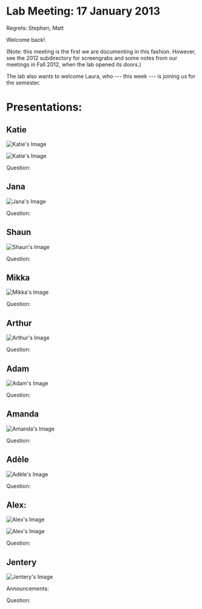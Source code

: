 # Lab Meeting: 17 January 2013 

Regrets: Stephen, Matt 

Welcome back! 

(Note: this meeting is the first we are documenting in this fashion. However, see the 2012 subdirectory for screengrabs and some notes from our meetings in Fall 2012, when the lab opened its doors.) 

The lab also wants to welcome Laura, who --- this week --- is joining us for the semester.

# Presentations: 

## Katie 

![Katie's Image](https://raw.github.com/uvicmakerlab/meetings/master/2013Spring/01172013/katie1.png)

![Katie's Image](https://raw.github.com/uvicmakerlab/meetings/master/2013Spring/01172013/katie2.png)

Question: 

## Jana 

![Jana's Image](https://raw.github.com/uvicmakerlab/meetings/master/2013Spring/01172013/jana.png)

Question: 

## Shaun

![Shaun's Image]()

Question: 

## Mikka

![Mikka's Image](https://raw.github.com/uvicmakerlab/meetings/master/2013Spring/01172013/mikka.png)

Question: 

## Arthur 

![Arthur's Image]()

Question: 

## Adam 

![Adam's Image](https://raw.github.com/uvicmakerlab/meetings/master/2013Spring/01172013/adam.png)

Question: 

## Amanda

![Amanda's Image]()

Question: 

## Adèle

![Adèle's Image](https://raw.github.com/uvicmakerlab/meetings/master/2013Spring/01172013/adele.png)

Question: 

## Alex: 

![Alex's Image](https://raw.github.com/uvicmakerlab/meetings/master/2013Spring/01172013/alex1.png)

![Alex's Image](https://raw.github.com/uvicmakerlab/meetings/master/2013Spring/01172013/alex2.png)

Question: 

## Jentery

![Jentery's Image]()

Announcements: 

Question: 